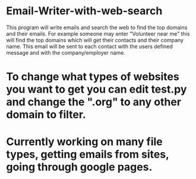 # Email-Writer-with-web-search
This program will write emails and search the web to find the top domains and their emails. For example someone may enter "Volunteer near me" this will find the top domains which will get their contacts and their company name. This email will be sent to each contact with the users defined message and with the company/employer name.



# To change what types of websites you want to get you can edit test.py and change the ".org" to any other domain to filter.

# Currently working on many file types, getting emails from sites, going through google pages.
